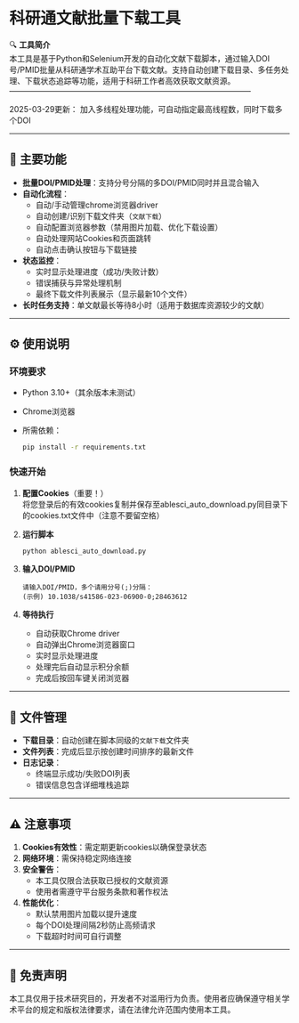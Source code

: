 # 科研通文献批量下载工具

🔍 **工具简介**  
本工具是基于Python和Selenium开发的自动化文献下载脚本，通过输入DOI号/PMID批量从科研通学术互助平台下载文献。支持自动创建下载目录、多任务处理、下载状态追踪等功能，适用于科研工作者高效获取文献资源。
———————————————————————————————

2025-03-29更新：
加入多线程处理功能，可自动指定最高线程数，同时下载多个DOI

---

## 🚀 主要功能

- **批量DOI/PMID处理**：支持分号分隔的多DOI/PMID同时并且混合输入
- **自动化流程**：
  - 自动/手动管理chrome浏览器driver
  - 自动创建/识别下载文件夹（`文献下载`）
  - 自动配置浏览器参数（禁用图片加载、优化下载设置）
  - 自动处理网站Cookies和页面跳转
  - 自动点击确认按钮与下载链接
- **状态监控**：
  - 实时显示处理进度（成功/失败计数）
  - 错误捕获与异常处理机制
  - 最终下载文件列表展示（显示最新10个文件）
- **长时任务支持**：单文献最长等待8小时（适用于数据库资源较少的文献）

---

## ⚙️ 使用说明

### 环境要求

- Python 3.10+（其余版本未测试）

- Chrome浏览器

- 所需依赖：  

  ```bash
  pip install -r requirements.txt
  ```

### 快速开始

1. **配置Cookies**（重要！）  
   将您登录后的有效cookies复制并保存至ablesci_auto_download.py同目录下的cookies.txt文件中（注意不要留空格）

2. **运行脚本**  

   ```bash
   python ablesci_auto_download.py
   ```

3. **输入DOI/PMID**  

   ```
   请输入DOI/PMID，多个请用分号(;)分隔：
   (示例) 10.1038/s41586-023-06900-0;28463612
   ```

4. **等待执行**  

   - 自动获取Chrome driver
   - 自动弹出Chrome浏览器窗口
   - 实时显示处理进度
   - 处理完后自动显示积分余额
   - 完成后按回车键关闭浏览器

---

## 📂 文件管理

- **下载目录**：自动创建在脚本同级的`文献下载`文件夹
- **文件列表**：完成后显示按创建时间排序的最新文件
- **日志记录**：
  - 终端显示成功/失败DOI列表
  - 错误信息包含详细堆栈追踪

---

## ⚠️ 注意事项

1. **Cookies有效性**：需定期更新cookies以确保登录状态
2. **网络环境**：需保持稳定网络连接
3. **安全警告**：  
   - 本工具仅限合法获取已授权的文献资源
   - 使用者需遵守平台服务条款和著作权法
4. **性能优化**：
   - 默认禁用图片加载以提升速度
   - 每个DOI处理间隔2秒防止高频请求
   - 下载超时时间可自行调整

---

## 📜 免责声明  

本工具仅用于技术研究目的，开发者不对滥用行为负责。使用者应确保遵守相关学术平台的规定和版权法律要求，请在法律允许范围内使用本工具。
